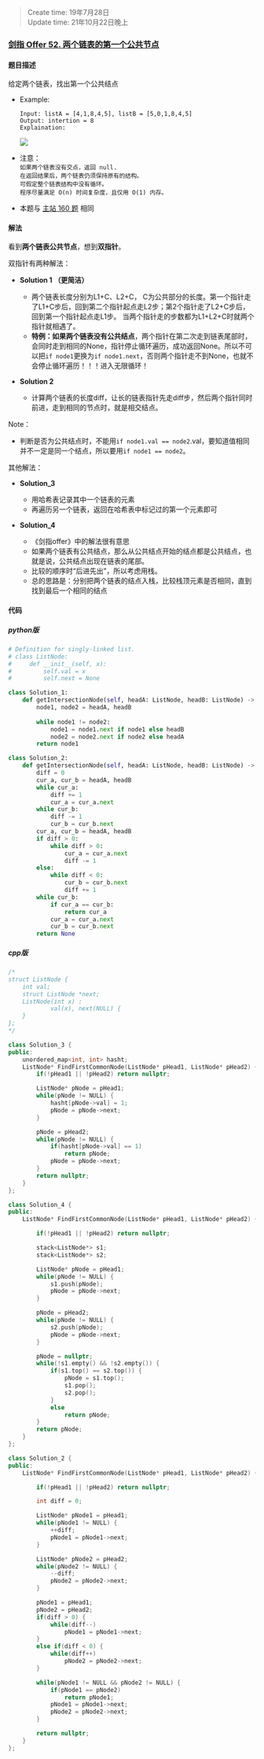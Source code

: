 > Create time: 19年7月28日  
> Update time: 21年10月22日晚上

### [剑指 Offer 52. 两个链表的第一个公共节点](https://leetcode-cn.com/problems/liang-ge-lian-biao-de-di-yi-ge-gong-gong-jie-dian-lcof/)
#### 题目描述
给定两个链表，找出第一个公共结点

- Example:
    ```
    Input: listA = [4,1,8,4,5], listB = [5,0,1,8,4,5]
    Output: intertion = 8
    Explaination:
    ```  
    ![](https://assets.leetcode-cn.com/aliyun-lc-upload/uploads/2018/12/14/160_example_1.png)

- 注意：  
    `如果两个链表没有交点，返回 null.`  
    `在返回结果后，两个链表仍须保持原有的结构。`  
    `可假定整个链表结构中没有循环。`  
    `程序尽量满足 O(n) 时间复杂度，且仅用 O(1) 内存。`  
- 本题与 [主站 160 题](https://leetcode-cn.com/problems/intersection-of-two-linked-lists/) 相同

#### 解法
看到**两个链表公共节点**，想到**双指针**。  

双指针有两种解法：
- **Solution 1 （更简洁）**
  - 两个链表长度分别为L1+C、L2+C， C为公共部分的长度。第一个指针走了L1+C步后，回到第二个指针起点走L2步；第2个指针走了L2+C步后，回到第一个指针起点走L1步。 当两个指针走的步数都为L1+L2+C时就两个指针就相遇了。
  - **特例：如果两个链表没有公共结点**，两个指针在第二次走到链表尾部时，会同时走到相同的None，指针停止循环遍历，成功返回None。所以不可以把`if node1`更换为`if node1.next`，否则两个指针走不到None，也就不会停止循环遍历！！！进入无限循环！

- **Solution 2**
  - 计算两个链表的长度diff，让长的链表指针先走diff步，然后两个指针同时前进，走到相同的节点时，就是相交结点。  

Note：
- 判断是否为公共结点时，不能用`if node1.val == node2`.val，要知道值相同并不一定是同一个结点，所以要用`if node1 == node2`。


其他解法：
- **Solution_3**
  - 用哈希表记录其中一个链表的元素
  - 再遍历另一个链表，返回在哈希表中标记过的第一个元素即可

- **Solution_4**
  - 《剑指offer》中的解法很有意思
  - 如果两个链表有公共结点，那么从公共结点开始的结点都是公共结点，也就是说，公共结点出现在链表的尾部。
  - 比较的顺序时“后进先出”，所以考虑用栈。
  - 总的思路是：分别把两个链表的结点入栈，比较栈顶元素是否相同，直到找到最后一个相同的结点

#### 代码
##### python版
```python
# Definition for singly-linked list.
# class ListNode:
#     def __init__(self, x):
#         self.val = x
#         self.next = None

class Solution_1:
    def getIntersectionNode(self, headA: ListNode, headB: ListNode) -> ListNode:
        node1, node2 = headA, headB
        
        while node1 != node2:
            node1 = node1.next if node1 else headB
            node2 = node2.next if node2 else headA
        return node1
```

```python
class Solution_2:
    def getIntersectionNode(self, headA: ListNode, headB: ListNode) -> ListNode:
        diff = 0
        cur_a, cur_b = headA, headB
        while cur_a:
            diff += 1
            cur_a = cur_a.next
        while cur_b:
            diff -= 1
            cur_b = cur_b.next
        cur_a, cur_b = headA, headB
        if diff > 0:
            while diff > 0:
                cur_a = cur_a.next
                diff -= 1
        else:
            while diff < 0:
                cur_b = cur_b.next
                diff += 1
        while cur_b:
            if cur_a == cur_b:
                return cur_a
            cur_a = cur_a.next
            cur_b = cur_b.next
        return None
```

##### cpp版
```cpp
/*
struct ListNode {
	int val;
	struct ListNode *next;
	ListNode(int x) :
			val(x), next(NULL) {
	}
};
*/

class Solution_3 {
public:
    unordered_map<int, int> hasht;
    ListNode* FindFirstCommonNode(ListNode* pHead1, ListNode* pHead2) {
        if(!pHead1 || !pHead2) return nullptr;

        ListNode* pNode = pHead1;
        while(pNode != NULL) {
            hasht[pNode->val] = 1;
            pNode = pNode->next;
        }

        pNode = pHead2;
        while(pNode != NULL) {
            if(hasht[pNode->val] == 1)
                return pNode;
            pNode = pNode->next;
        }
        return nullptr;
    }
};
```
```cpp
class Solution_4 {
public:
    ListNode* FindFirstCommonNode(ListNode* pHead1, ListNode* pHead2) {

        if(!pHead1 || !pHead2) return nullptr;

        stack<ListNode*> s1;
        stack<ListNode*> s2;

        ListNode* pNode = pHead1;
        while(pNode != NULL) {
            s1.push(pNode);
            pNode = pNode->next;
        }

        pNode = pHead2;
        while(pNode != NULL) {
            s2.push(pNode);
            pNode = pNode->next;
        }

        pNode = nullptr;
        while(!s1.empty() && !s2.empty()) {
            if(s1.top() == s2.top()) {
                pNode = s1.top();
                s1.pop();
                s2.pop();
            }
            else
                return pNode;
        }
        return pNode;
    }
};
```
```cpp
class Solution_2 {
public:
    ListNode* FindFirstCommonNode(ListNode* pHead1, ListNode* pHead2) {

        if(!pHead1 || !pHead2) return nullptr;

        int diff = 0;

        ListNode* pNode1 = pHead1;
        while(pNode1 != NULL) {
            ++diff;
            pNode1 = pNode1->next;
        }

        ListNode* pNode2 = pHead2;
        while(pNode2 != NULL) {
            --diff;
            pNode2 = pNode2->next;
        }

        pNode1 = pHead1;
        pNode2 = pHead2;
        if(diff > 0) {
            while(diff--)
                pNode1 = pNode1->next;
        }
        else if(diff < 0) {
            while(diff++)
                pNode2 = pNode2->next;
        }

        while(pNode1 != NULL && pNode2 != NULL) {
            if(pNode1 == pNode2)
                return pNode1;
            pNode1 = pNode1->next;
            pNode2 = pNode2->next;
        }

        return nullptr;
    }
};
```